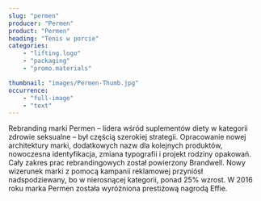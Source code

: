 ```yaml
---
slug: "permen"
producer: "Permen"
product: "Permen"
heading: "Tenis w porcie"
categories:
    - "lifting.logo"
    - "packaging"
    - "promo.materials"

thumbnail: "images/Permen-Thumb.jpg"
occurrence:
    - "full-image"
    - "text"
---
```

Rebranding marki Permen – lidera wśród suplementów diety w
kategorii zdrowie seksualne – był częścią szerokiej strategii.
Opracowanie nowej architektury marki, dodatkowych nazw dla
kolejnych produktów, nowoczesna identyfikacja, zmiana typografii i
projekt rodziny opakowań. Cały zakres prac rebrandingowych został
powierzony Brandwell. Nowy wizerunek marki z pomocą kampanii
reklamowej przyniósł nadspodziewany, bo w nierosnącej kategorii,
ponad 25% wzrost. W 2016 roku marka Permen została wyróżniona
prestiżową nagrodą Effie.


  